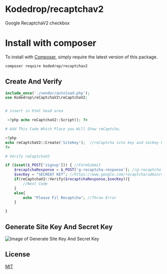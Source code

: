 # Kodedrop/recaptchav2

Google RecaptchaV2 checkbox

# Install with composer

To install with [Composer](https://getcomposer.org/), simply require the
latest version of this package.

```bash
composer require kodedrop/recaptchav2
```
## Create And Verify

```php
include_once('./vendor/autoload.php');
use Kodedrop\reCaptchaV2\reCaptchaV2;


# insert in html head area 

 <?php echo reCaptchaV2::Script(); ?>

# Add This Code Which Place you Will Show reCaptcha.

<?php 
echo reCaptchaV2::Create('SiteKey');  //reCaptcha site key and seckey here
?>  

# Verify reCaptchaV2

if (isset($_POST['signup'])) { //FormSubmit
    $recaptchaResponse = $_POST['g-recaptcha-response']; //g-recaptcha-response Method GET = $_GET Or POST = $_POST
    $secKey = "SECREAT KEY"; //https://www.google.com/recaptcha/admin/create reCaptcha site key and seckey here
    if(reCaptchaV2::Verify($recaptchaResponse,$secKey)){
        //Next Code
    }
    else{
        echo "Please Fil Recaptcha"; //Throw Error
    }

}
```
## Generate Site Key And Secret Key
![Image of Generate Site Key And Secret Key](https://developers.google.com/static/recaptcha/images/settings.png)
## License

[MIT](https://choosealicense.com/licenses/mit/)
